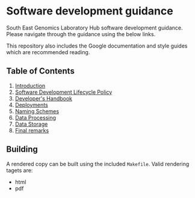 # Software development guidance

South East Genomics Laboratory Hub software development guidance. Please navigate through the guidance using the below 
links.

This repository also includes the Google documentation and style guides which are recommended reading.


## Table of Contents
1. [Introduction](01_introduction.md)
2. [Software Development Lifecycle Policy](02_sdlc.md)
3. [Developer's Handbook](03_handbook.md)
4. [Deployments](04_deployments.md)
5. [Naming Schemes](05_naming.md)
6. [Data Processing](06_processing.md)
7. [Data Storage](07_storage.md)
8. [Final remarks](08_final.md)


## Building
A rendered copy can be built using the included `Makefile`.
Valid rendering tagets are:
- html
- pdf